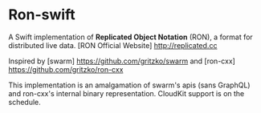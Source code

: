# Ron-swift

A Swift implementation of **Replicated Object Notation** (RON), a format for distributed live data.
[RON Official Website] http://replicated.cc

Inspired by [swarm] https://github.com/gritzko/swarm and [ron-cxx] https://github.com/gritzko/ron-cxx

This implementation is an amalgamation of swarm's apis (sans GraphQL) and ron-cxx's internal binary representation. CloudKit support is on the schedule.
